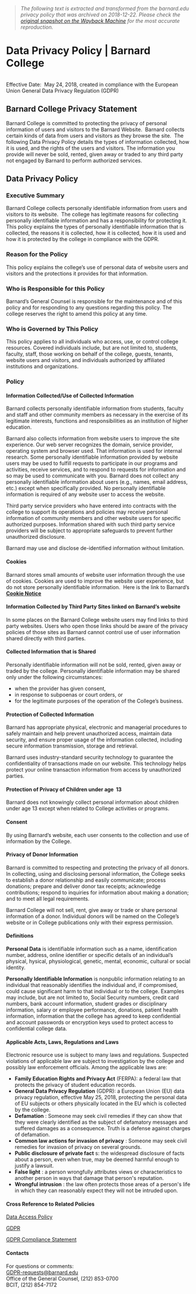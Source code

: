 > *The following text is extracted and transformed from the barnard.edu privacy policy that was archived on 2018-12-22. Please check the [original snapshot on the Wayback Machine](https://web.archive.org/web/20181222143632id_/https%3A//barnard.edu/privacy-policy) for the most accurate reproduction.*

# Data Privacy Policy | Barnard College

######   
Effective Date:  May 24, 2018, created in compliance with the European Union General Data Privacy Regulation (GDPR)

## Barnard College Privacy Statement

Barnard College is committed to protecting the privacy of personal information of users and visitors to the Barnard Website.  Barnard collects certain kinds of data from users and visitors as they browse the site.  The following Data Privacy Policy details the types of information collected, how it is used, and the rights of the users and visitors. The information you provide will never be sold, rented, given away or traded to any third party not engaged by Barnard to perform authorized services.

## Data Privacy Policy

### Executive Summary

Barnard College collects personally identifiable information from users and visitors to its website.  The college has legitimate reasons for collecting personally identifiable information and has a responsibility for protecting it. This policy explains the types of personally identifiable information that is collected, the reasons it is collected, how it is collected, how it is used and how it is protected by the college in compliance with the GDPR.

### Reason for the Policy

This policy explains the college’s use of personal data of website users and visitors and the protections it provides for that information.  

### Who is Responsible for this Policy

Barnard’s General Counsel is responsible for the maintenance and of this policy and for responding to any questions regarding this policy. The college reserves the right to amend this policy at any time.

### Who is Governed by This Policy

This policy applies to all individuals who access, use, or control college resources. Covered individuals include, but are not limited to, students, faculty, staff, those working on behalf of the college, guests, tenants, website users and visitors, and individuals authorized by affiliated institutions and organizations.

### Policy

#### Information Collected/Use of Collected Information

Barnard collects personally identifiable information from students, faculty and staff and other community members as necessary in the exercise of its legitimate interests, functions and responsibilities as an institution of higher education. 

Barnard also collects information from website users to improve the site experience. Our web server recognizes the domain, service provider, operating system and browser used. That information is used for internal research. Some personally identifiable information provided by website users may be used to fulfill requests to participate in our programs and activities, receive services, and to respond to requests for information and so may be used to communicate with you. Barnard does not collect any personally identifiable information about users (e.g., names, email address, etc.) except when specifically provided. No personally identifiable information is required of any website user to access the website. 

Third party service providers who have entered into contracts with the college to support its operations and policies may receive personal information of community members and other website users for specific authorized purposes. Information shared with such third party service providers will be subject to appropriate safeguards to prevent further unauthorized disclosure.

Barnard may use and disclose de-identified information without limitation.

#### Cookies

Barnard stores small amounts of website user information through the use of cookies. Cookies are used to improve the website user experience, but do not store personally identifiable information.  Here is the link to Barnard’s **[Cookie Notice](https://web.archive.org/cookie-notice)**

#### Information Collected by Third Party Sites linked on Barnard’s website

In some places on the Barnard College website users may find links to third party websites. Users who open those links should be aware of the privacy policies of those sites as Barnard cannot control use of user information shared directly with third parties.

#### Collected Information that is Shared

Personally identifiable information will not be sold, rented, given away or traded by the college. Personally identifiable information may be shared only under the following circumstances:

  * when the provider has given consent, 
  * in response to subpoenas or court orders, or
  * for the legitimate purposes of the operation of the College’s business.



#### Protection of Collected Information

Barnard has appropriate physical, electronic and managerial procedures to safely maintain and help prevent unauthorized access, maintain data security, and ensure proper usage of the information collected, including secure information transmission, storage and retrieval.

Barnard uses industry-standard security technology to guarantee the confidentiality of transactions made on our website. This technology helps protect your online transaction information from access by unauthorized parties.

#### Protection of Privacy of Children under age  13

Barnard does not knowingly collect personal information about children under age 13 except when related to College activities or programs.

#### Consent

By using Barnard’s website, each user consents to the collection and use of information by the College.

#### Privacy of Donor Information

Barnard is committed to respecting and protecting the privacy of all donors. In collecting, using and disclosing personal information, the College seeks to establish a donor relationship and easily communicate; process donations; prepare and deliver donor tax receipts; acknowledge contributions; respond to inquiries for information about making a donation; and to meet all legal requirements. 

Barnard College will not sell, rent, give away or trade or share personal information of a donor. Individual donors will be named on the College’s website or in College publications only with their express permission.

#### Definitions

**Personal Data** is identifiable information such as a name, identification number, address, online identifier or specific details of an individual’s physical, hysical, physiological, genetic, mental, economic, cultural or social identity.

**Personally Identifiable Information** is nonpublic information relating to an individual that reasonably identifies the individual and, if compromised, could cause significant harm to that individual or to the college. Examples may include, but are not limited to, Social Security numbers, credit card numbers, bank account information, student grades or disciplinary information, salary or employee performance, donations, patient health information, information that the college has agreed to keep confidential and account passwords or encryption keys used to protect access to confidential college data.

#### Applicable Acts, Laws, Regulations and Laws

Electronic resource use is subject to many laws and regulations. Suspected violations of applicable law are subject to investigation by the college and possibly law enforcement officials. Among the applicable laws are:

  * **Family Education Rights and Privacy Act** (FERPA): a federal law that protects the privacy of student education records.
  * **General Data Privacy Regulation** (GDPR): a European Union (EU) data privacy regulation, effective May 25, 2018, protecting the personal data of EU subjects or others physically located in the EU which is collected by the college.
  * **Defamation** : Someone may seek civil remedies if they can show that they were clearly identified as the subject of defamatory messages and suffered damages as a consequence. Truth is a defense against charges of defamation.
  * **Common law actions for invasion of privacy** : Someone may seek civil remedies for invasion of privacy on several grounds.
  * **Public disclosure of private fact** s: the widespread disclosure of facts about a person, even when true, may be deemed harmful enough to justify a lawsuit.
  * **False light** : a person wrongfully attributes views or characteristics to another person in ways that damage that person's reputation.
  * **Wrongful intrusion** : the law often protects those areas of a person's life in which they can reasonably expect they will not be intruded upon.



#### Cross Reference to Related Policies

[Data Access Policy](https://web.archive.org/bcit/resources/computing-policies/data-access-policy)

[GDPR](https://eur-lex.europa.eu/legal-content/EN/TXT/PDF/)

[GDPR Compliance Statement](https://web.archive.org/gdpr-compliance)

#### Contacts

For questions or comments:  
[GDPR-requests@barnard.edu](mailto:GDPR-requests@barnard.edu)  
Office of the General Counsel, (212) 853-0700  
BCIT, (212) 854-7172
